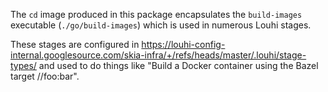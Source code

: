 The `cd` image produced in this package encapsulates the `build-images`
executable (`./go/build-images`) which is used in numerous Louhi stages.

These stages are configured in https://louhi-config-internal.googlesource.com/skia-infra/+/refs/heads/master/.louhi/stage-types/
and used to do things like "Build a Docker container using the Bazel target //foo:bar".
